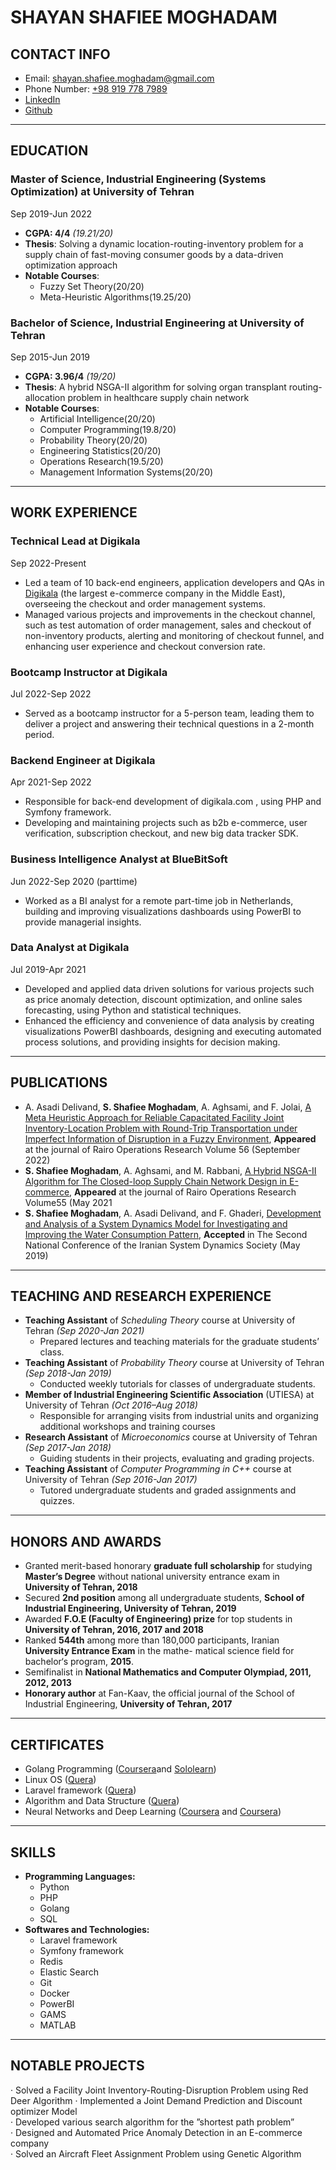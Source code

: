 # SHAYAN SHAFIEE MOGHADAM
## CONTACT INFO
-  Email: [shayan.shafiee.moghadam@gmail.com](mailto:shayan.shafiee.moghadam@gmail.com)
- Phone Number: [+98 919 778 7989](https://wa.me/989197787989)
- [LinkedIn](https://ir.linkedin.com/in/shayan-shafiee-moghadam-184ab5153)
- [Github](https://github.com/shayansm2)
---
## EDUCATION
### Master of Science, Industrial Engineering (Systems Optimization) at **University of Tehran**
Sep 2019-Jun 2022
- **CGPA: 4/4** *(19.21/20)* 
- **Thesis**: Solving a dynamic location-routing-inventory problem for a supply chain of fast-moving consumer goods by a data-driven optimization approach
- **Notable Courses**:
	- Fuzzy Set Theory(20/20)
	- Meta-Heuristic Algorithms(19.25/20)
### Bachelor of Science, Industrial Engineering at **University of Tehran**
Sep 2015-Jun 2019
- **CGPA: 3.96/4** *(19/20)*
- **Thesis**: A hybrid NSGA-II algorithm for solving organ transplant routing-allocation problem in healthcare supply chain network
- **Notable Courses**: 
	- Artificial Intelligence(20/20)
	- Computer Programming(19.8/20)
	- Probability Theory(20/20)
	- Engineering Statistics(20/20)
	- Operations Research(19.5/20)
	- Management Information Systems(20/20)
---
## WORK EXPERIENCE
### **Technical Lead** at Digikala
Sep 2022-Present
- Led a team of 10 back-end engineers, application developers and QAs in [Digikala](https://www.digikala.com/) (the largest e-commerce company in the Middle East), overseeing the checkout and order management systems.
- Managed various projects and improvements in the checkout channel, such as test automation of order management, sales and checkout of non-inventory products, alerting and monitoring of checkout funnel, and enhancing user experience and checkout conversion rate.
### **Bootcamp Instructor** at Digikala
Jul 2022-Sep 2022
-  Served as a bootcamp instructor for a 5-person team, leading them to deliver a project and answering their technical questions in a 2-month period.
### **Backend Engineer** at Digikala
Apr 2021-Sep 2022
- Responsible for back-end development of digikala.com , using PHP and Symfony framework.
- Developing and maintaining projects such as b2b e-commerce, user verification, subscription checkout, and new big data tracker SDK.
### **Business Intelligence Analyst** at BlueBitSoft
Jun 2022-Sep 2020 (parttime)
- Worked as a BI analyst for a remote part-time job in Netherlands, building and improving visualizations dashboards using PowerBI to provide managerial insights.
### **Data Analyst** at Digikala
Jul 2019-Apr 2021
- Developed and applied data driven solutions for various projects such as price anomaly detection, discount optimization, and online sales forecasting, using Python and statistical techniques.
- Enhanced the efficiency and convenience of data analysis by creating visualizations PowerBI dashboards, designing and executing automated process solutions, and providing insights for decision making.

---
## PUBLICATIONS
- A. Asadi Delivand, **S. Shafiee Moghadam**, A. Aghsami, and F. Jolai, [A Meta Heuristic Approach for Reliable Capacitated Facility Joint Inventory-Location Problem with Round-Trip Transportation under Imperfect Information of Disruption in a Fuzzy Environment](https://www.rairo-ro.org/articles/ro/abs/2022/05/ro210538/ro210538.html), **Appeared** at the journal of Rairo Operations Research Volume 56 (September 2022)
- **S. Shafiee Moghadam**, A. Aghsami, and M. Rabbani, [A Hybrid NSGA-II Algorithm for The Closed-loop Supply Chain Network Design in E-commerce](https://www.rairo-ro.org/articles/ro/abs/2021/04/ro200482/ro200482.html), **Appeared** at the journal of Rairo Operations Research Volume55 (May 2021
- **S. Shafiee Moghadam**, A. Asadi Delivand, and F. Ghaderi, [Development and Analysis of a System Dynamics Model for Investigating and Improving the Water Consumption Pattern](https://civilica.com/doc/912007/), **Accepted** in The Second National Conference of the Iranian System Dynamics Society (May 2019)
---
## TEACHING AND RESEARCH EXPERIENCE
- **Teaching Assistant** of *Scheduling Theory* course at University of Tehran *(Sep 2020-Jan 2021)*
	- Prepared lectures and teaching materials for the graduate students’ class.
- **Teaching Assistant** of *Probability Theory* course at University of Tehran *(Sep 2018-Jan 2019)*
	- Conducted weekly tutorials for classes of undergraduate students.
- **Member of Industrial Engineering Scientific Association** (UTIESA) at University of Tehran *(Oct 2016–Aug 2018)*
	- Responsible for arranging visits from industrial units and organizing additional workshops and training courses
- **Research Assistant** of *Microeconomics* course at University of Tehran *(Sep 2017-Jan 2018)*
	- Guiding students in their projects, evaluating and grading projects.
- **Teaching Assistant** of *Computer Programming in C++* course at University of Tehran *(Sep 2016-Jan 2017)*
	- Tutored undergraduate students and graded assignments and quizzes.
---
## HONORS AND AWARDS
- Granted merit-based honorary **graduate full scholarship** for studying **Master’s Degree** without national university entrance exam in **University of Tehran, 2018**    
- Secured **2nd position** among all undergraduate students, **School of Industrial Engineering, University of Tehran, 2019**
- Awarded **F.O.E (Faculty of Engineering) prize** for top students in **University of Tehran, 2016, 2017 and 2018**
- Ranked **544th** among more than 180,000 participants, Iranian **University Entrance Exam** in the mathe- matical science field for bachelor‘s program, **2015**.
- Semifinalist in **National Mathematics and Computer Olympiad, 2011, 2012, 2013**
- **Honorary author** at Fan-Kaav, the official journal of the School of Industrial Engineering, **University of Tehran, 2017**
---
## CERTIFICATES
- Golang Programming ([Coursera](https://www.coursera.org/account/accomplishments/verify/NYR3QBYLTVUW?utm_campaign=sharing_cta&utm_content=cert_image&utm_medium=certificate&utm_product=course&utm_source=android)and [Sololearn](https://www.sololearn.com/Certificate/CT-C8VXYZWC/png))
- Linux OS ([Quera](https://quera.org/media/public/quera_certificate/057908bf78d341e5a6c31d3cf2d2687f.jpg))
- Laravel framework ([Quera](https://quera.org/media/public/quera_certificate/6c2700964b7e4b6dbb280b328fa5a4f1.jpg))
- Algorithm and Data Structure ([Quera](https://quera.org/media/public/quera_certificate/f8df1a6cae9941449b2d6c0f206ff8bb.jpg))
- Neural Networks and Deep Learning ([Coursera](https://www.coursera.org/account/accomplishments/verify/4VJK5VNUJFKS?utm_source=link&utm_medium=certificate&utm_content=cert_image&utm_campaign=sharing_cta&utm_product=course) and [Coursera](https://www.coursera.org/account/accomplishments/verify/BB5PV5BQUS68?utm_source=link&utm_medium=certificate&utm_content=cert_image&utm_campaign=sharing_cta&utm_product=course))
---
## SKILLS
- **Programming Languages:** 
	- Python
	- PHP
	- Golang
	- SQL
- **Softwares and Technologies:**
	- Laravel framework
	- Symfony framework
	- Redis
	- Elastic Search
	- Git
	- Docker
	- PowerBI
	- GAMS
	- MATLAB
---
## NOTABLE PROJECTS
· Solved a Facility Joint Inventory-Routing-Disruption Problem using Red Deer Algorithm 
· Implemented a Joint Demand Prediction and Discount optimizer Model  
· Developed various search algorithm for the ”shortest path problem”  
· Designed and Automated Price Anomaly Detection in an E-commerce company  
· Solved an Aircraft Fleet Assignment Problem using Genetic Algorithm